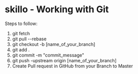 # skillo - Working with Git

Steps to follow:

1. git fetch
2. git pull --rebase
3. git checkout -b [name_of_your_branch]
4. git add .
5. git commit -m "commit_message"
6. git push -upstream origin [name_of_your_branch]
7. Create Pull request in GitHub from your Branch to Master
